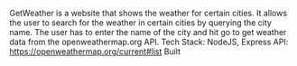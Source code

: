 GetWeather is a website that shows the weather for certain cities. It allows the user to search for the weather in certain cities by querying the city name. The user has to enter the name of the city and hit go to get weather data from the openweathermap.org API.
Tech Stack: NodeJS, Express
API: https://openweathermap.org/current#list
Built 
